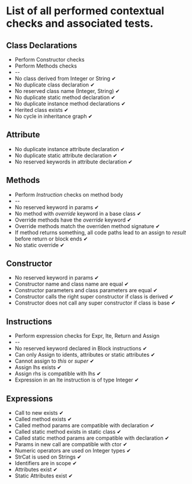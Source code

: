 # List of all performed contextual checks and associated tests.

## Class Declarations

* Perform Constructor checks
* Perform Methods checks
* --
* No class derived from Integer or String ✔
* No duplicate class declaration ✔
* No reserved class name (Integer, String) ✔
* No duplicate static method declaration ✔
* No duplicate instance method declarations ✔
* Herited class exists ✔
* No cycle in inheritance graph ✔

## Attribute

* No duplicate instance attribute declaration ✔
* No duplicate static attribute declaration ✔
* No reserved keywords in attribute declaration ✔

## Methods

* Perform *Instruction* checks on method body
* --
* No reserved keyword in params ✔
* No method with *override* keyword in a base class ✔
* Override methods have the *override* keyword ✔
* Override methods match the overriden method signature ✔
* If method returns something, all code paths lead to an assign to *result* before return or block ends ✔
* No static override ✔

## Constructor

* No reserved keyword in params ✔
* Constructor name and class name are equal ✔
* Constructor parameters and class parameters are equal ✔
* Constructor calls the right super constructor if class is derived ✔
* Constructor does not call any super constructor if class is base ✔

## Instructions

* Perform expression checks for Expr, Ite, Return and Assign
* --
* No reserved keyword declared in Block instructions ✔
* Can only Assign to idents, attributes or static attributes ✔
* Cannot assign to *this* or *super* ✔
* Assign lhs exists ✔
* Assign rhs is compatible with lhs ✔
* Expression in an Ite instruction is of type Integer ✔

## Expressions

* Call to new exists ✔
* Called method exists ✔
* Called method params are compatible with declaration ✔
* Called static method exists in static class ✔
* Called static method params are compatible with declaration ✔
* Params in new call are compatible with ctor ✔
* Numeric operators are used on Integer types ✔
* StrCat is used on Strings ✔
* Identifiers are in scope ✔
* Attributes exist ✔
* Static Attributes exist ✔
